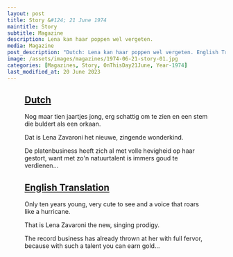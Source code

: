 ```yaml
---
layout: post
title: Story &#124; 21 June 1974
maintitle: Story
subtitle: Magazine
description: Lena kan haar poppen wel vergeten.
media: Magazine
post_description: "Dutch: Lena kan haar poppen wel vergeten. English Translation: Lena can forget her dolls." 
image: /assets/images/magazines/1974-06-21-story-01.jpg
categories: [Magazines, Story, OnThisDay21June, Year-1974]
last_modified_at: 20 June 2023
---
```


<figure class="fig1">
<div class="CardLayout CardLayout-Height1">
<div class="CardItem"><h2 id="infobox1" class="infobox"><a href="#infobox1">Dutch</a></h2>
<p>Nog maar tien jaartjes jong, erg schattig om te zien en een stem die buldert als een orkaan.</p>
<p>Dat is Lena Zavaroni het nieuwe, zingende wonderkind.</p>
<p>De platenbusiness heeft zich al met volle hevigheid op haar gestort, want met zo'n natuurtalent is immers goud te verdienen...</p>
</div></div>
</figure>

<figure class="fig2">
<div class="CardLayout CardLayout-Height1">
<div class="CardItem"><h2 id="infobox2" class="infobox"><a href="#infobox2">English Translation</a></h2>
<p>Only ten years young, very cute to see and a voice that roars like a hurricane.</p>
<p>That is Lena Zavaroni the new, singing prodigy.</p>
<p>The record business has already thrown at her with full fervor, because with such a talent you can earn gold...</p>
</div></div>
</figure>

<style>
.CardLayout-Height1 {height:340px;}
@media screen and (orientation:portrait) {.CardLayout-Height1 {height: unset;}}
</style>

